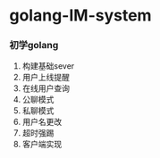 # golang-IM-system

### 初学golang

1. 构建基础sever
2. 用户上线提醒
3. 在线用户查询
4. 公聊模式
5. 私聊模式
6. 用户名更改
7. 超时强踢
8. 客户端实现

